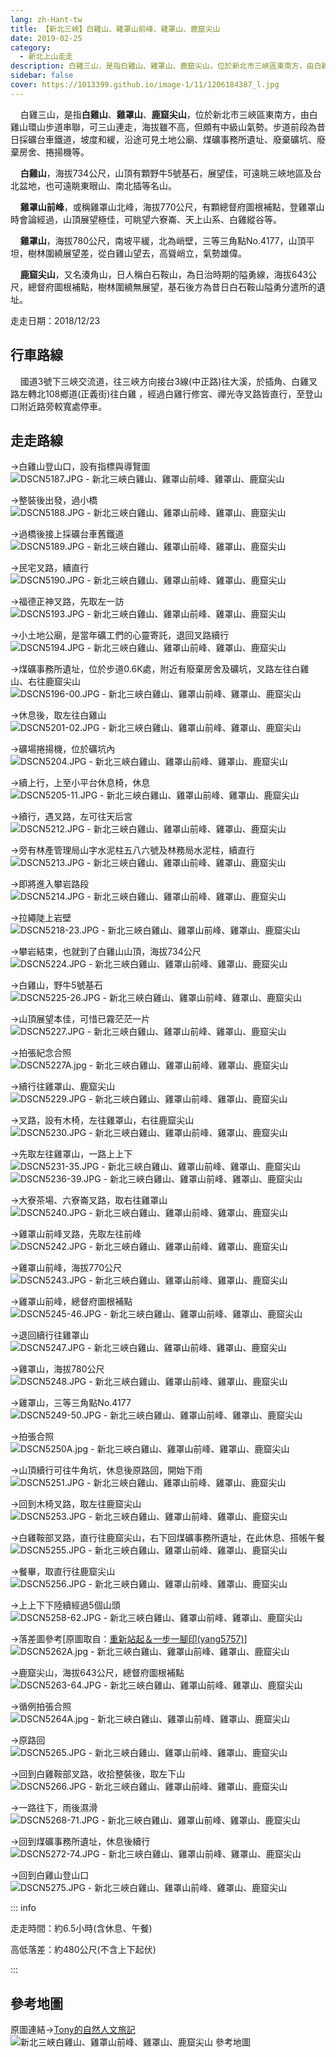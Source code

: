 ```yaml
---
lang: zh-Hant-tw
title: 【新北三峽】白雞山、雞罩山前峰、雞罩山、鹿窟尖山
date: 2019-02-25
category: 
  - 新北上山走走
description: 白雞三山，是指白雞山、雞罩山、鹿窟尖山，位於新北市三峽區東南方，由白雞山環山步道串聯，可三山連走，海拔雖不高，但頗有中級山氣勢。步道前段為昔日採礦台車鐵道，坡度和緩，沿途可見土地公廟、煤礦事務所遺址、廢棄礦坑、廢棄房舍、捲揚機等。
sidebar: false
cover: https://1013399.github.io/image-1/11/1206184387_l.jpg
---
```


    白雞三山，是指**白雞山**、**雞罩山**、**鹿窟尖山**，位於新北市三峽區東南方，由白雞山環山步道串聯，可三山連走，海拔雖不高，但頗有中級山氣勢。步道前段為昔日採礦台車鐵道，坡度和緩，沿途可見土地公廟、煤礦事務所遺址、廢棄礦坑、廢棄房舍、捲揚機等。
<!-- more -->

    **白雞山**，海拔734公尺，山頂有顆野牛5號基石，展望佳，可遠眺三峽地區及台北盆地，也可遠眺東眼山、南北插等名山。  

    **雞罩山前峰**，或稱雞罩山北峰，海拔770公尺，有顆總督府圖根補點，登雞罩山時會論經過，山頂展望極佳，可眺望六寮崙、天上山系、白雞縱谷等。  

    **雞罩山**，海拔780公尺，南坡平緩，北為峭壁，三等三角點No.4177，山頂平坦，樹林圍繞展望差，從白雞山望去，高聳峭立，氣勢雄偉。  

    **鹿窟尖山**，又名湊角山，日人稱白石鞍山，為日治時期的隘勇線，海拔643公尺，總督府圖根補點，樹林圍繞無展望，基石後方為昔日白石鞍山隘勇分遣所的遺址。


走走日期：2018/12/23

## 行車路線
    國道3號下三峽交流道，往三峽方向接台3線(中正路)往大溪，於插角、白雞叉路左轉北108鄉道(正義街)往白雞 ，經過白雞行修宮、禪光寺叉路皆直行，至登山口附近路旁較寬處停車。

## 走走路線
→白雞山登山口，設有指標與導覽圖  
![DSCN5187.JPG - 新北三峽白雞山、雞罩山前峰、雞罩山、鹿窟尖山](https://1013399.github.io/image-1/11/1206184977_l.jpg)

→整裝後出發，過小橋  
![DSCN5188.JPG - 新北三峽白雞山、雞罩山前峰、雞罩山、鹿窟尖山](https://1013399.github.io/image-1/11/1206183891_l.jpg)

→過橋後接上採礦台車舊鐵道  
![DSCN5189.JPG - 新北三峽白雞山、雞罩山前峰、雞罩山、鹿窟尖山](https://1013399.github.io/image-1/11/1206184473_l.jpg)

→民宅叉路，續直行  
![DSCN5190.JPG - 新北三峽白雞山、雞罩山前峰、雞罩山、鹿窟尖山](https://1013399.github.io/image-1/11/1206184375_l.jpg)

→福德正神叉路，先取左一訪  
![DSCN5193.JPG - 新北三峽白雞山、雞罩山前峰、雞罩山、鹿窟尖山](https://1013399.github.io/image-1/11/1206183380_l.jpg)

→小土地公廟，是當年礦工們的心靈寄託，退回叉路續行  
![DSCN5194.JPG - 新北三峽白雞山、雞罩山前峰、雞罩山、鹿窟尖山](https://1013399.github.io/image-1/11/1206184678_l.jpg)

→煤礦事務所遺址，位於步道0.6K處，附近有廢棄房舍及礦坑，叉路左往白雞山、右往鹿窟尖山  
![DSCN5196-00.JPG - 新北三峽白雞山、雞罩山前峰、雞罩山、鹿窟尖山](https://1013399.github.io/image-1/11/1206184476_l.jpg)

→休息後，取左往白雞山  
![DSCN5201-02.JPG - 新北三峽白雞山、雞罩山前峰、雞罩山、鹿窟尖山](https://1013399.github.io/image-1/11/1206184978_l.jpg)

→礦場捲揚機，位於礦坑內  
![DSCN5204.JPG - 新北三峽白雞山、雞罩山前峰、雞罩山、鹿窟尖山](https://1013399.github.io/image-1/11/1206184772_l.jpg)

→續上行，上至小平台休息椅，休息  
![DSCN5205-11.JPG - 新北三峽白雞山、雞罩山前峰、雞罩山、鹿窟尖山](https://1013399.github.io/image-1/11/1206184873_l.jpg)

→續行，遇叉路，左可往天后宮  
![DSCN5212.JPG - 新北三峽白雞山、雞罩山前峰、雞罩山、鹿窟尖山](https://1013399.github.io/image-1/11/1206184875_l.jpg)

→旁有林產管理局山字水泥柱五八六號及林務局水泥柱，續直行  
![DSCN5213.JPG - 新北三峽白雞山、雞罩山前峰、雞罩山、鹿窟尖山](https://1013399.github.io/image-1/11/1206183381_l.jpg)

→即將進入攀岩路段  
![DSCN5214.JPG - 新北三峽白雞山、雞罩山前峰、雞罩山、鹿窟尖山](https://1013399.github.io/image-1/11/1206183894_l.jpg)

→拉繩陡上岩壁  
![DSCN5218-23.JPG - 新北三峽白雞山、雞罩山前峰、雞罩山、鹿窟尖山](https://1013399.github.io/image-1/11/1206184377_l.jpg)

→攀岩結束，也就到了白雞山山頂，海拔734公尺  
![DSCN5224.JPG - 新北三峽白雞山、雞罩山前峰、雞罩山、鹿窟尖山](https://1013399.github.io/image-1/11/1206184477_l.jpg)

→白雞山，野牛5號基石  
![DSCN5225-26.JPG - 新北三峽白雞山、雞罩山前峰、雞罩山、鹿窟尖山](https://1013399.github.io/image-1/11/1206184775_l.jpg)

→山頂展望本佳，可惜已霧茫茫一片  
![DSCN5227.JPG - 新北三峽白雞山、雞罩山前峰、雞罩山、鹿窟尖山](https://1013399.github.io/image-1/11/1206184378_l.jpg)

→拍張紀念合照  
![DSCN5227A.jpg - 新北三峽白雞山、雞罩山前峰、雞罩山、鹿窟尖山](https://1013399.github.io/image-1/11/1206184479_l.jpg)

→續行往雞罩山、鹿窟尖山  
![DSCN5229.JPG - 新北三峽白雞山、雞罩山前峰、雞罩山、鹿窟尖山](https://1013399.github.io/image-1/11/1206184876_l.jpg)

→叉路，設有木椅，左往雞罩山，右往鹿窟尖山  
![DSCN5230.JPG - 新北三峽白雞山、雞罩山前峰、雞罩山、鹿窟尖山](https://1013399.github.io/image-1/11/1206184981_l.jpg)

→先取左往雞罩山，一路上上下  
![DSCN5231-35.JPG - 新北三峽白雞山、雞罩山前峰、雞罩山、鹿窟尖山](https://1013399.github.io/image-1/11/1206184777_l.jpg)  
![DSCN5236-39.JPG - 新北三峽白雞山、雞罩山前峰、雞罩山、鹿窟尖山](https://1013399.github.io/image-1/11/1206183383_l.jpg)

→大寮茶場、六寮崙叉路，取右往雞罩山  
![DSCN5240.JPG - 新北三峽白雞山、雞罩山前峰、雞罩山、鹿窟尖山](https://1013399.github.io/image-1/11/1206184778_l.jpg)

→雞罩山前峰叉路，先取左往前峰  
![DSCN5242.JPG - 新北三峽白雞山、雞罩山前峰、雞罩山、鹿窟尖山](https://1013399.github.io/image-1/11/1206183896_l.jpg)

→雞罩山前峰，海拔770公尺  
![DSCN5243.JPG - 新北三峽白雞山、雞罩山前峰、雞罩山、鹿窟尖山](https://1013399.github.io/image-1/11/1206184380_l.jpg)

→雞罩山前峰，總督府圖根補點  
![DSCN5245-46.JPG - 新北三峽白雞山、雞罩山前峰、雞罩山、鹿窟尖山](https://1013399.github.io/image-1/11/1206184779_l.jpg)

→退回續行往雞罩山  
![DSCN5247.JPG - 新北三峽白雞山、雞罩山前峰、雞罩山、鹿窟尖山](https://1013399.github.io/image-1/11/1206183384_l.jpg)

→雞罩山，海拔780公尺  
![DSCN5248.JPG - 新北三峽白雞山、雞罩山前峰、雞罩山、鹿窟尖山](https://1013399.github.io/image-1/11/1206184780_l.jpg)

→雞罩山，三等三角點No.4177  
![DSCN5249-50.JPG - 新北三峽白雞山、雞罩山前峰、雞罩山、鹿窟尖山](https://1013399.github.io/image-1/11/1206184878_l.jpg)

→拍張合照  
![DSCN5250A.jpg - 新北三峽白雞山、雞罩山前峰、雞罩山、鹿窟尖山](https://1013399.github.io/image-1/11/1206184782_l.jpg)

→山頂續行可往牛角坑，休息後原路回，開始下雨  
![DSCN5251.JPG - 新北三峽白雞山、雞罩山前峰、雞罩山、鹿窟尖山](https://1013399.github.io/image-1/11/1206184879_l.jpg)

→回到木椅叉路，取左往鹿窟尖山  
![DSCN5253.JPG - 新北三峽白雞山、雞罩山前峰、雞罩山、鹿窟尖山](https://1013399.github.io/image-1/11/1206184382_l.jpg)

→白雞鞍部叉路，直行往鹿窟尖山，右下回煤礦事務所遺址，在此休息、搭帳午餐  
![DSCN5255.JPG - 新北三峽白雞山、雞罩山前峰、雞罩山、鹿窟尖山](https://1013399.github.io/image-1/11/1206184880_l.jpg)

→餐畢，取直行往鹿窟尖山  
![DSCN5256.JPG - 新北三峽白雞山、雞罩山前峰、雞罩山、鹿窟尖山](https://1013399.github.io/image-1/11/1206184679_l.jpg)

→上上下下陸續經過5個山頭  
![DSCN5258-62.JPG - 新北三峽白雞山、雞罩山前峰、雞罩山、鹿窟尖山](https://1013399.github.io/image-1/11/1206184783_l.jpg)

→落差圖參考\[原圖取自：[重新站起＆一步一腳印(yang5757)](https://blog.xuite.net/yang5757/blog/172417962)\]  
![DSCN5262A.jpg - 新北三峽白雞山、雞罩山前峰、雞罩山、鹿窟尖山](https://1013399.github.io/image-1/11/1206184784_l.jpg)

→鹿窟尖山，海拔643公尺，總督府圖根補點  
![DSCN5263-64.JPG - 新北三峽白雞山、雞罩山前峰、雞罩山、鹿窟尖山](https://1013399.github.io/image-1/11/1206184785_l.jpg)

→循例拍張合照  
![DSCN5264A.jpg - 新北三峽白雞山、雞罩山前峰、雞罩山、鹿窟尖山](https://1013399.github.io/image-1/11/1206183387_l.jpg)

→原路回  
![DSCN5265.JPG - 新北三峽白雞山、雞罩山前峰、雞罩山、鹿窟尖山](https://1013399.github.io/image-1/11/1206184680_l.jpg)

→回到白雞鞍部叉路，收拾整裝後，取左下山  
![DSCN5266.JPG - 新北三峽白雞山、雞罩山前峰、雞罩山、鹿窟尖山](https://1013399.github.io/image-1/11/1206184385_l.jpg)

→一路往下，雨後濕滑  
![DSCN5268-71.JPG - 新北三峽白雞山、雞罩山前峰、雞罩山、鹿窟尖山](https://1013399.github.io/image-1/11/1206183388_l.jpg)

→回到煤礦事務所遺址，休息後續行  
![DSCN5272-74.JPG - 新北三峽白雞山、雞罩山前峰、雞罩山、鹿窟尖山](https://1013399.github.io/image-1/11/1206184681_l.jpg)

→回到白雞山登山口  
![DSCN5275.JPG - 新北三峽白雞山、雞罩山前峰、雞罩山、鹿窟尖山](https://1013399.github.io/image-1/11/1206184387_l.jpg)

::: info

走走時間：約6.5小時(含休息、午餐)

高低落差：約480公尺(不含上下起伏)

:::

## 參考地圖
原圖連結→[Tony的自然人文旅記](http://www.tonyhuang39.com/tony0815/tony0815.html)  
![新北三峽白雞山、雞罩山前峰、雞罩山、鹿窟尖山 參考地圖](https://1013399.github.io/image-1/11/1206183911_l.jpg)